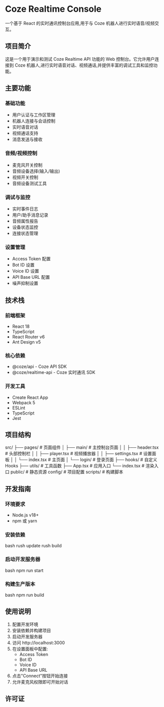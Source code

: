 # Coze Realtime Console

一个基于 React 的实时通讯控制台应用,用于与 Coze 机器人进行实时语音/视频交互。

## 项目简介

这是一个用于演示和测试 Coze Realtime API 功能的 Web 控制台。它允许用户连接到 Coze 机器人,进行实时语音对话、视频通话,并提供丰富的调试工具和监控功能。

## 主要功能

### 基础功能
- 用户认证与工作区管理
- 机器人连接与会话控制
- 实时语音对话
- 视频通话支持
- 消息发送与接收

### 音频/视频控制
- 麦克风开关控制
- 音频设备选择(输入/输出)
- 视频开关控制
- 音频设备测试工具

### 调试与监控
- 实时事件日志
- 用户/助手消息记录
- 音频属性报告
- 设备状态监控
- 连接状态管理

### 设置管理
- Access Token 配置
- Bot ID 设置
- Voice ID 设置
- API Base URL 配置
- 噪声抑制设置

## 技术栈

### 前端框架
- React 18
- TypeScript
- React Router v6
- Ant Design v5

### 核心依赖
- @coze/api - Coze API SDK
- @coze/realtime-api - Coze 实时通讯 SDK

### 开发工具
- Create React App
- Webpack 5
- ESLint
- TypeScript
- Jest

## 项目结构

src/
├── pages/ # 页面组件
│ ├── main/ # 主控制台页面
│ │ ├── header.tsx # 头部控制栏
│ │ ├── player.tsx # 视频播放器
│ │ ├── settings.tsx # 设置面板
│ │ └── index.tsx # 主页面
│ └── login/ # 登录页面
├── hooks/ # 自定义 Hooks
├── utils/ # 工具函数
├── App.tsx # 应用入口
└── index.tsx # 渲染入口
public/ # 静态资源
config/ # 项目配置
scripts/ # 构建脚本


## 开发指南

### 环境要求
- Node.js v18+
- npm 或 yarn

### 安装依赖
bash
rush update
rush build

### 启动开发服务器
bash
npm run start

### 构建生产版本
bash
npm run build

## 使用说明

1. 配置开发环境
2. 安装依赖并构建项目
3. 启动开发服务器
4. 访问 http://localhost:3000
5. 在设置面板中配置:
   - Access Token
   - Bot ID  
   - Voice ID
   - API Base URL
6. 点击"Connect"按钮开始连接
7. 允许麦克风权限即可开始对话

## 许可证
